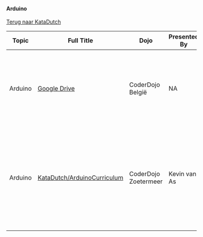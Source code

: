 #### Arduino

[Terug naar
KataDutch](KataDutch.md)

| Topic   | Full Title                                                                                                                       | Dojo                 | Presented By | Level               | Language | Description                                                                                                                            | Type         | Category   |
| ------- | -------------------------------------------------------------------------------------------------------------------------------- | -------------------- | ------------ | ------------------- | -------- | -------------------------------------------------------------------------------------------------------------------------------------- | ------------ | ---------- |
| Arduino | [Google Drive](https://drive.google.com/folderview?id=0BxJHvnjGv9_gYlM2T3pWQnhZNEU&usp=sharing&tid=0BxJHvnjGv9_gQk9SLXR3S003Q00) | CoderDojo België     | NA           | Beginner            | Dutch    | Arduino info en opdrachten geschreven en vertaald door de coaches van CoderDojo België                                                 | Dojo Created | Tutorial   |
| Arduino | [KataDutch/ArduinoCurriculum](KataDutch/ArduinoCurriculum.md)                                                            | CoderDojo Zoetermeer | Kevin van As | Beginner - Advanced | Dutch    | Volledig curriculum om Arduino individueel project-based te leren. Er wordt uitgegaan van slechts intermediate Scratch als voorkennis. | Dojo Created | Curriculum |
|         |                                                                                                                                  |                      |              |                     |          |                                                                                                                                        |              |            |
